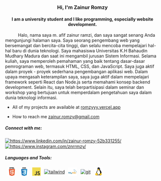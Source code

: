 <h3 align="center">Hi, I'm Zainur Romzy</h3>
<h4 align="center">I am a university student and I like programming, especially website development.</h4>

<p>&emsp;&emsp;&emsp;Halo, nama saya m. afif zainur ramzi, dan saya sangat senang Anda mengunjungi halaman saya. Saya seorang pengembang web yang bersemangat dan bercita-cita tinggi, dan selalu mencoba mempelajari hal-hal baru di dunia teknologi. Saya mahasiswa Universitas K.H Bahaudin Mudhary Madura dan saat ini mengambil jurusan Sistem Informasi. Selama kuliah, saya memperoleh pemahaman yang baik tentang dasar-dasar pemrograman web, termasuk HTML, CSS, dan JavaScript. Saya juga aktif dalam proyek - proyek sederhana pengembangan aplikasi web. Dalam upaya mengasah keterampilan saya, saya juga aktif dalam mempelajari framework seperti React dan Node.js serta memahami konsep backend development. Selain itu, saya telah berpartisipasi dalam seminar dan workshop yang bertujuan untuk memperdalam pengetahuan saya dalam dunia teknologi informasi.</p>

- All of my projects are available at [romzyyy.vercel.app](romzyyy.vercel.app)

- How to reach me zainur.romzy@gmail.com

<h5 align="left">Connect with me:</h5>
<p align="left">
<a href="https://linkedin.com/in/https://www.linkedin.com/in/zainur-romzy-52b331255/" target="blank"><img align="center" src="https://raw.githubusercontent.com/rahuldkjain/github-profile-readme-generator/master/src/images/icons/Social/linked-in-alt.svg" alt="https://www.linkedin.com/in/zainur-romzy-52b331255/" height="20" width="30" /></a>
<a href="https://instagram.com/https://www.instagram.com/znrrmzy/" target="blank"><img align="center" src="https://raw.githubusercontent.com/rahuldkjain/github-profile-readme-generator/master/src/images/icons/Social/instagram.svg" alt="https://www.instagram.com/znrrmzy/" height="20" width="30" /></a>
</p>

<h5 align="left">Languages and Tools:</h5>
<p align="left">
&nbsp;&nbsp;<a href="https://www.w3.org/html/" target="_blank" rel="noreferrer"><img align="center" src="https://raw.githubusercontent.com/devicons/devicon/master/icons/html5/html5-original-wordmark.svg" alt="html5" width="28" height="28"/></a>
&nbsp;&nbsp;<a href="https://www.w3schools.com/css/" target="_blank" rel="noreferrer"><img align="center" src="https://raw.githubusercontent.com/devicons/devicon/master/icons/css3/css3-original-wordmark.svg" alt="css3" width="28" height="28"/></a>
&nbsp;&nbsp;<a href="https://developer.mozilla.org/en-US/docs/Web/JavaScript" target="_blank" rel="noreferrer"><img align="center" src="https://raw.githubusercontent.com/devicons/devicon/master/icons/javascript/javascript-original.svg" alt="javascript" width="28" height="28"/></a>
&nbsp;&nbsp;<a href="https://tailwindcss.com/" target="_blank" rel="noreferrer"><img align="center" src="https://www.vectorlogo.zone/logos/tailwindcss/tailwindcss-icon.svg" alt="tailwind" width="28" height="28"/></a>
&nbsp;&nbsp;<a href="https://www.mysql.com/" target="_blank" rel="noreferrer"><img align="center" src="https://raw.githubusercontent.com/devicons/devicon/master/icons/mysql/mysql-original-wordmark.svg" alt="mysql" width="28" height="28"/></a>
&nbsp;&nbsp;<a href="https://git-scm.com/" target="_blank" rel="noreferrer"><img align="center" src="https://www.vectorlogo.zone/logos/git-scm/git-scm-icon.svg" alt="git" width="28" height="28"/></a>
&nbsp;&nbsp;<a href="https://www.linux.org/" target="_blank" rel="noreferrer"><img align="center" src="https://raw.githubusercontent.com/devicons/devicon/master/icons/linux/linux-original.svg" alt="linux" width="28" height="28"/></a>
</p>

